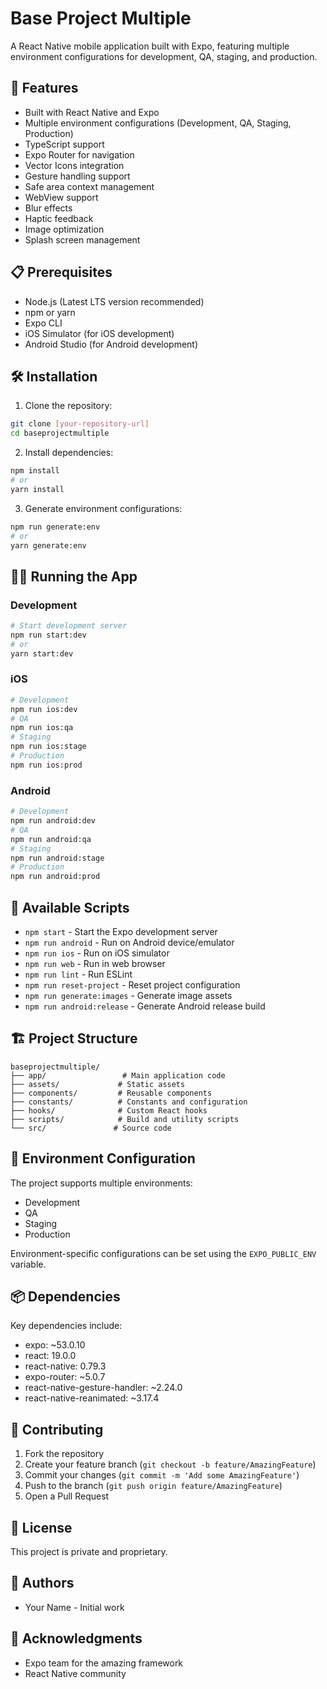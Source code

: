 # Base Project Multiple

A React Native mobile application built with Expo, featuring multiple environment configurations for development, QA, staging, and production.

## 🚀 Features

- Built with React Native and Expo
- Multiple environment configurations (Development, QA, Staging, Production)
- TypeScript support
- Expo Router for navigation
- Vector Icons integration
- Gesture handling support
- Safe area context management
- WebView support
- Blur effects
- Haptic feedback
- Image optimization
- Splash screen management

## 📋 Prerequisites

- Node.js (Latest LTS version recommended)
- npm or yarn
- Expo CLI
- iOS Simulator (for iOS development)
- Android Studio (for Android development)

## 🛠 Installation

1. Clone the repository:
```bash
git clone [your-repository-url]
cd baseprojectmultiple
```

2. Install dependencies:
```bash
npm install
# or
yarn install
```

3. Generate environment configurations:
```bash
npm run generate:env
# or
yarn generate:env
```

## 🏃‍♂️ Running the App

### Development

```bash
# Start development server
npm run start:dev
# or
yarn start:dev
```

### iOS

```bash
# Development
npm run ios:dev
# QA
npm run ios:qa
# Staging
npm run ios:stage
# Production
npm run ios:prod
```

### Android

```bash
# Development
npm run android:dev
# QA
npm run android:qa
# Staging
npm run android:stage
# Production
npm run android:prod
```

## 📱 Available Scripts

- `npm start` - Start the Expo development server
- `npm run android` - Run on Android device/emulator
- `npm run ios` - Run on iOS simulator
- `npm run web` - Run in web browser
- `npm run lint` - Run ESLint
- `npm run reset-project` - Reset project configuration
- `npm run generate:images` - Generate image assets
- `npm run android:release` - Generate Android release build

## 🏗 Project Structure

```
baseprojectmultiple/
├── app/                 # Main application code
├── assets/             # Static assets
├── components/         # Reusable components
├── constants/          # Constants and configuration
├── hooks/              # Custom React hooks
├── scripts/            # Build and utility scripts
└── src/               # Source code
```

## 🔧 Environment Configuration

The project supports multiple environments:
- Development
- QA
- Staging
- Production

Environment-specific configurations can be set using the `EXPO_PUBLIC_ENV` variable.

## 📦 Dependencies

Key dependencies include:
- expo: ~53.0.10
- react: 19.0.0
- react-native: 0.79.3
- expo-router: ~5.0.7
- react-native-gesture-handler: ~2.24.0
- react-native-reanimated: ~3.17.4

## 🤝 Contributing

1. Fork the repository
2. Create your feature branch (`git checkout -b feature/AmazingFeature`)
3. Commit your changes (`git commit -m 'Add some AmazingFeature'`)
4. Push to the branch (`git push origin feature/AmazingFeature`)
5. Open a Pull Request

## 📄 License

This project is private and proprietary.

## 👥 Authors

- Your Name - Initial work

## 🙏 Acknowledgments

- Expo team for the amazing framework
- React Native community
